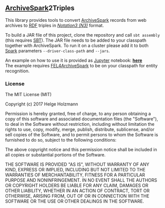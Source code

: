 ## [ArchiveSpark](https://github.com/helgeho/ArchiveSpark)2Triples

This library provides tools to convert [ArchiveSpark](https://github.com/helgeho/ArchiveSpark) records from web archives to [RDF](https://en.wikipedia.org/wiki/Resource_Description_Framework) triples in [*Notation3 (N3)*](https://en.wikipedia.org/wiki/Notation3) format.

To build a JAR file of this project, clone the repository and call `sbt assembly` (this requires [SBT](http://www.scala-sbt.org/)).
The JAR file needs to be added to your classpath together with ArchiveSpark. To run it on a cluster please add it to both [Spark](http://spark.apache.org/) parameters `--driver-class-path` and `--jars`.

An example on how to use it is provided as [Jupyter](http://jupyter.org/) notebook: [**here**](notebooks/triples.ipynb)  
The example requires [FEL4ArchiveSpark](https://github.com/helgeho/FEL4ArchiveSpark) to be on your classpath for entity recognition.

### License

The MIT License (MIT)

Copyright (c) 2017 Helge Holzmann

Permission is hereby granted, free of charge, to any person obtaining a copy
of this software and associated documentation files (the "Software"), to deal
in the Software without restriction, including without limitation the rights
to use, copy, modify, merge, publish, distribute, sublicense, and/or sell
copies of the Software, and to permit persons to whom the Software is
furnished to do so, subject to the following conditions:

The above copyright notice and this permission notice shall be included in all
copies or substantial portions of the Software.

THE SOFTWARE IS PROVIDED "AS IS", WITHOUT WARRANTY OF ANY KIND, EXPRESS OR
IMPLIED, INCLUDING BUT NOT LIMITED TO THE WARRANTIES OF MERCHANTABILITY,
FITNESS FOR A PARTICULAR PURPOSE AND NONINFRINGEMENT. IN NO EVENT SHALL THE
AUTHORS OR COPYRIGHT HOLDERS BE LIABLE FOR ANY CLAIM, DAMAGES OR OTHER
LIABILITY, WHETHER IN AN ACTION OF CONTRACT, TORT OR OTHERWISE, ARISING FROM,
OUT OF OR IN CONNECTION WITH THE SOFTWARE OR THE USE OR OTHER DEALINGS IN THE
SOFTWARE.
